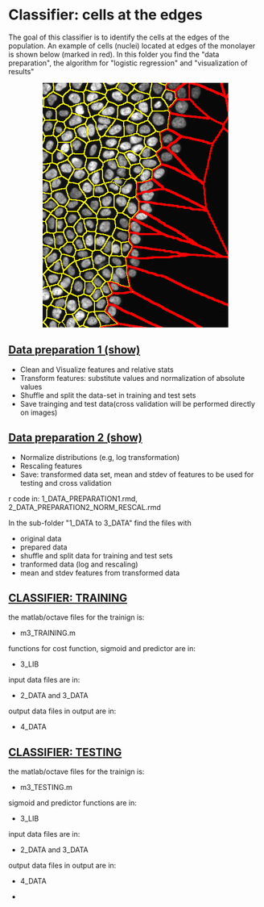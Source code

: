 # Classifier: cells at the edges

The goal of this classifier is to identify the cells at the edges of the population. An example of cells (nuclei) located at edges of the monolayer is shown below (marked in red). In this folder you find the "data preparation", the algorithm for "logistic regression" and "visualization of results"

<div style="text-align:center"><img src="./border_cell_example.png" alt="An example of cells (nuclei) located at edges of the monolayer is shown below (marked in red)"> </div>

## [Data preparation 1 (show)](https://cdn.rawgit.com/rempic/MACHINE-LEARNING-Edge-Cells-classifier/master/PIPELINE/1_DATA_PREPARATION1.html)

- Clean and Visualize features and relative stats
- Transform features: substitute values and normalization of absolute values
- Shuffle and split the data-set in training and test sets
- Save trainging and test data(cross validation will be performed directly on images)

## [Data preparation 2 (show)](https://cdn.rawgit.com/rempic/MACHINE-LEARNING-Edge-Cells-classifier/master/PIPELINE/2_DATA_PREPARATION2_NORM_RESCAL.html)
- Normalize distributions (e.g, log transformation)
- Rescaling features
- Save: transformed data set, mean and stdev of features to be used for testing and cross validation 

r code in: 1_DATA_PREPARATION1.rmd, 2_DATA_PREPARATION2_NORM_RESCAL.rmd

In the sub-folder "1_DATA to 3_DATA" find the files with 
  - original data
  - prepared data  
  - shuffle and split data for training and test sets
  - tranformed data (log and rescaling)
  - mean and stdev features from transformed data
  


## [CLASSIFIER: TRAINING](/PIPELINE/)
the matlab/octave files for the trainign is:
  - m3_TRAINING.m

functions for cost function, sigmoid and predictor are in:
 - 3_LIB

input data files are in:
 - 2_DATA and 3_DATA

output data files in output are in:
 - 4_DATA

## [CLASSIFIER: TESTING](/PIPELINE/)
the matlab/octave files for the trainign is:
  - m3_TESTING.m

sigmoid and predictor functions are in:
 - 3_LIB

input data files are in:
 - 2_DATA and 3_DATA

output data files in output are in:
 - 4_DATA

 

  - 








